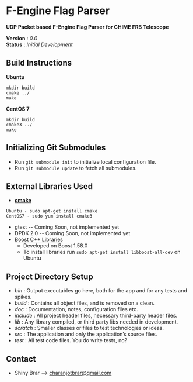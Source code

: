 # F-Engine Flag Parser
**UDP Packet based F-Engine Flag Parser for CHIME FRB Telescope**

**Version** : _0.0_  
**Status**  : _Initial Development_  

## Build Instructions

**Ubuntu**
```
mkdir build
cmake ../
make
```
**CentOS 7**
```
mkdir build
cmake3 ../
make
```

## Initializing Git Submodules

* Run ```git submodule init``` to initialize local configuration file.
* Run ```git submodule update``` to fetch all submodules.

## External Libraries Used

* **[cmake](https://cmake.org/)**
```
Ubuntu - sudo apt-get install cmake
CentOS7 - sudo yum install cmake3
```
* gtest -- Coming Soon, not implemented yet
* DPDK 2.0 -- Coming Soon, not implemented yet
* [Boost C++ Libraries](http://www.boost.org/)
    * Developed on Boost 1.58.0
    * To install libraries run ```sudo apt-get install libboost-all-dev``` on Ubuntu

## Project Directory Setup

* _bin_     : Output executables go here, both for the app and for any tests and spikes.
* _build_   : Contains all object files, and is removed on a clean.
* _doc_     : Documentation, notes, configuration files etc.
* _include_ : All project header files, necessary third-party header files.
* _lib_     : Any library compiled, or third party libs needed in development.
* _scratch_ : Smaller classes or files to test technologies or ideas. 
* _src_     : The application and only the application’s source files.
* _test_    : All test code files. You do write tests, no?

## Contact

* Shiny Brar --> charanjotbrar@gmail.com
